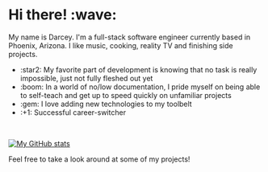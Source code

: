 <h1>Hi there! :wave:</h1>
<!-- <hr style="border:0.5px solid black" /> -->

My name is Darcey. I'm a full-stack software engineer currently based in Phoenix, Arizona. I like music, cooking, reality TV and finishing side projects.

<ul>
    <li>:star2: My favorite part of development is knowing that no task is really impossible, just not fully fleshed out yet</li>
    <li>:boom: In a world of no/low documentation, I pride myself on being able to self-teach and get up to speed quickly on unfamiliar projects</li>
    <li>:gem: I love adding new technologies to my toolbelt</li>
    <li>:+1: Successful career-switcher</li>
</ul><br />

[![My GitHub stats](https://github-readme-stats.vercel.app/api?username=grundydarcey&theme=moltack)](https://github.com/grundydarcey/github-readme-stats)


Feel free to take a look around at some of my projects!</a>
